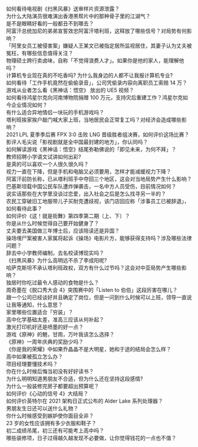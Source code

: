 如何看待电视剧《扫黑风暴》送审样片资源泄露？  
为什么大陆演员很难演出香港黑帮片中的那种骨子里的江湖气？  
是不是眼睛好看的一般都丑不到哪去？  
阿富汗总统加尼的弟弟宣誓效忠阿富汗塔利班，这释放了哪些信号？对局势有何影响？  
「阿里女员工被侵害案」嫌疑人王某文已被指定居所监视居住，其妻子认为丈夫被冤枉，有哪些信息值得关注？  
物理硕士跨行卖卤味，自称「不觉得浪费人才」。如果你是他的家人，能理解他吗？  
计算机专业现在真的不吃香吗? 为什么我身边的人都不让我报计算机专业?  
如何看待「工作手机竟然在偷偷录音」，公司凭偷录内容向离职员工索赔 14 万？  
游戏从业者怎么看《黑神话：悟空》 放出的 UE5 视频？  
如何看待鸿星尔克向河南博物院捐赠 100 万元，支持灾后重建工作？鸿星尔克如今企业情况如何？  
有什么适合异地情侣一块玩的手机游戏吗？  
塔利班挨家挨户敲门喊大家上班，当地居民会正常复工吗？对经济会造成哪些影响？  
2021 LPL 夏季季后赛 FPX 3:0 击败 LNG 晋级胜者组决赛，如何评价这场比赛？  
影评人毛尖说「影视剧就是全中国最封建的地方」，你认同吗？  
如何解读游戏《黑神话：悟空》结尾弥勒佛说的「即见未来，为何不拜」？  
教师招聘小学语文试讲如何出彩?  
是真的可以喜欢一个人很久很久吗？  
视力一直在下降，但是手机和电脑又必须要用，怎样才能减缓视力下降？  
阿富汗前防长称，已从塔利班手中夺回三个地区，这会对当地局势产生什么影响？  
巴基斯坦载中国公民车队遭炸弹袭击，一名中方人员受伤，目前情况如何？  
说实话那些在大学里没谈过恋爱，出入社会之后是怎么找寻另一半的？  
农民工穿破旧工地服带儿子买耐克遭歧视，该门店回应称「涉事员工已被辞退」，如何看待此事？  
如何评价《这！就是街舞》第四季第二期（上、下）？  
你是从什么时候觉得自己要开始健身了？  
丈夫要去美国做三年博士后，应该陪读还是异国？  
操场埋尸案被害人家属将起诉《操场》电影片方，能够获得支持吗？涉及哪些法律问题？  
辞去中小学教师编制，去名校读博现实吗？  
《扫黑风暴》为什么高明远不杀了李成阳呢?  
哈萨克斯坦不承认塔利班政权，双方有什么过节吗？这会对中亚局势产生哪些影响？  
独居时你吃过最令人感动的食物是什么？  
周奇墨在《脱口秀大会 4》突围赛中的「Listen to 伯伯」这段厉害在哪儿？  
跟一个公司已经谈好并且确定了岗位，但是一问到什么时候可以上班，领导一直说让我等通知，什么意思？  
家里哪些位置适合「穷装」？  
高中化学基础太差，准高三应该从何补起？  
激光打印机好还是喷墨的好一点？  
游戏《原神》的魈，甘雨，万叶我该怎么选择？  
《原神》一周年庆典的奖励少吗？  
《你是我的荣耀》中如果乔晶晶不是大明星，她和于途的结局会怎么样？  
高中如果被孤立怎么办？  
项目经理要懂技术吗？  
你在什么时候后悔当初没有好好读书？  
为什么明明知道男朋友不合适，但为什么还在坚持这段感情?  
为什么一般装修完房子都要超出预算呢？  
如何评价《心动的信号 4》大结局？  
如何评价英特尔在 2021 架构日正式公布的 Alder Lake 系列处理器？  
男朋友生日还可以送什么礼物？  
你什么时候感受到嫉妒使你面目全非？  
23 岁的女性应该拥有多少衣服和鞋子？  
初二成绩吊尾，初三还有可能考上高中吗？  
​哪些装修项，日子过得越久越发现不必要做，让你觉得钱花的一点也不值？  
